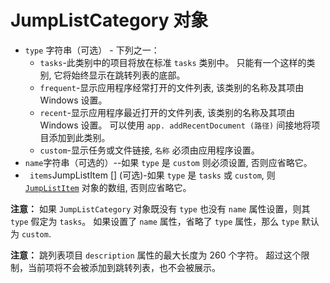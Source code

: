 # JumpListCategory 对象

* `type` 字符串（可选） - 下列之一：
  * ` tasks `-此类别中的项目将放在标准 ` tasks ` 类别中。 只能有一个这样的类别, 它将始终显示在跳转列表的底部。
  * ` frequent `-显示应用程序经常打开的文件列表, 该类别的名称及其项由 Windows 设置。
  * ` recent `-显示应用程序最近打开的文件列表, 该类别的名称及其项由 Windows 设置。 可以使用 ` app. addRecentDocument (路径) ` 间接地将项目添加到此类别。
  * ` custom `-显示任务或文件链接, ` 名称 ` 必须由应用程序设置。
* ` name `字符串（可选的）--如果 `type` 是 `custom` 则必须设置, 否则应省略它。
* ` items`JumpListItem [] (可选)-如果 ` type ` 是 ` tasks ` 或 ` custom `, 则 [` JumpListItem `](jump-list-item.md) 对象的数组, 否则应省略它。

**注意：** 如果 `JumpListCategory` 对象既没有 `type` 也没有 `name` 属性设置，则其 `type` 假定为 `tasks`。 如果设置了 `name` 属性，省略了 `type` 属性，那么 `type` 默认为 `custom`.

**注意：** 跳列表项目 `description` 属性的最大长度为 260 个字符。 超过这个限制，当前项将不会被添加到跳转列表，也不会被展示。
